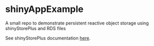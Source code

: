 # shinyAppExample
A small repo to demonstrate persistent reactive object storage using shinyStorePlus and RDS files

See shinyStorePlus documentation <a href="https://cran.r-project.org/web/packages/shinyStorePlus/vignettes/introduction_to_shinystoreplus.html">here</a>.
